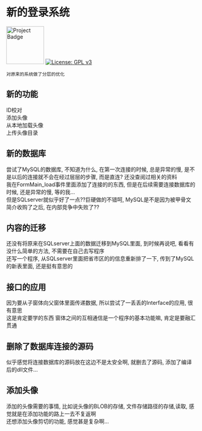 新的登录系统
=
<a href="https://ci.appveyor.com/project/LuomingXu/myownloginsystem"><img src="https://ci.appveyor.com/api/projects/status/32r7s2skrgm9ubva?svg=true" alt="Project Badge" width="100px"></a>
[![License: GPL v3](https://img.shields.io/badge/License-GPL%20v3-blue.svg)](https://www.gnu.org/licenses/gpl-3.0)<br/>

    对原来的系统做了分层的优化


新的功能
-

ID校对<br/>
添加头像<br/>
从本地加载头像<br/>
上传头像目录<br/>

新的数据库
-

尝试了MySQL的数据库, 不知道为什么, 在第一次连接的时候, 总是异常的慢, 是不是以后的连接就不会在经过层层的步骤, 而是直连? 还没查阅过相关的资料<br/>
我在FormMain_load事件里面添加了连接的的东西, 但是在后续需要连接数据库的时候, 还是异常的慢, 等的我...<br/>
但是SQLserver就似乎好了一点??巨硬做的不错呵, MySQL是不是因为被甲骨文简介收购了之后, 在内部竞争中失败了??<br/>

内容的迁移
-

还没有将原来在SQLserver上面的数据迁移到MySQL里面, 到时候再说吧, 看看有没什么简单的方法, 不需要在自己去写程序<br/>
还写一个程序, 从SQLserver里面把省市区的的信息重新排了一下, 传到了MySQL的新表里面, 还是挺有意思的<br/>

接口的应用
-

因为要从子窗体向父窗体里面传递数据, 所以尝试了一丢丢的Interface的应用, 很有意思<br/>
这是肯定要学的东西 窗体之间的互相通信是一个程序的基本功能嘛, 肯定是要融汇贯通<br/>

删除了数据库连接的源码
-

似乎感觉将连接数据库的源码放在这边不是太安全啊, 就删去了源码, 添加了编译后的dll文件...<br/>

添加头像
-

添加的头像需要的事情, 比如说头像的BLOB的存储, 文件存储路径的存储,读取, 感觉就是在添加功能的路上一去不复返啊<br/>
还想添加头像剪切的功能, 感觉甚是复杂啊...<br/>

